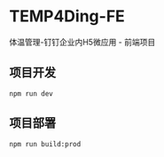 # TEMP4Ding-FE
体温管理-钉钉企业内H5微应用 - 前端项目


## 项目开发
```
npm run dev
```

## 项目部署
```
npm run build:prod
```
